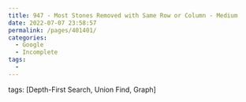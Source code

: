 ```yaml
---
title: 947 - Most Stones Removed with Same Row or Column - Medium
date: 2022-07-07 23:58:57
permalink: /pages/401401/
categories:
  - Google
  - Incomplete
tags:
  - 
---
```

tags: [Depth-First Search, Union Find, Graph]